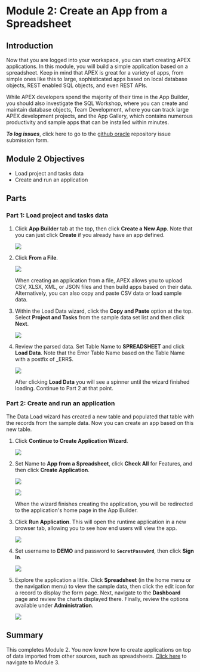 # Module 2: Create an App from a Spreadsheet

## Introduction

Now that you are logged into your workspace, you can start creating APEX applications. In this module, you will build a simple application based on a spreadsheet. Keep in mind that APEX is great for a variety of apps, from simple ones like this to large, sophisticated apps based on local database objects, REST enabled SQL objects, and even REST APIs.

While APEX developers spend the majority of their time in the App Builder, you should also investigate the SQL Workshop, where you can create and maintain database objects, Team Development, where you can track large APEX development projects, and the App Gallery, which contains numerous productivity and sample apps that can be installed within minutes.

***To log issues***, click here to go to the [github oracle](https://github.com/oracle/learning-library/issues/new) repository issue submission form.

## Module 2 Objectives

- Load project and tasks data
- Create and run an application

## Parts

### **Part 1:** Load project and tasks data

1. Click **App Builder** tab at the top, then click **Create a New App**. Note that you can just click **Create** if you already have an app defined.

   ![](images/2/create-a-new-app.png)

2. Click **From a File**.

   ![](images/2/from-a-file.png)

   When creating an application from a file, APEX allows you to upload CSV, XLSX, XML, or JSON files and then build apps based on their data. Alternatively, you can also copy and paste CSV data or load sample data. 

3. Within the Load Data wizard, click the **Copy and Paste** option at the top. Select **Project and Tasks** from the sample data set list and then click **Next**.

   ![](images/2/project-and-tasks-data.png)

4. Review the parsed data. Set Table Name to **SPREADSHEET** and click **Load Data**. Note that the Error Table Name based on the Table Name with a postfix of \_ERR$.

   ![](images/2/load-data-settings.png)

   After clicking **Load Data** you will see a spinner until the wizard finished loading. Continue to Part 2 at that point.

### **Part 2:** Create and run an application

The Data Load wizard has created a new table and populated that table with the records from the sample data. Now you can create an app based on this new table.

1. Click **Continue to Create Application Wizard**.

   ![](images/2/load-data-results.png)

2. Set Name to **App from a Spreadsheet**, click **Check All** for Features, and then click **Create Application**.

   ![](images/2/create-app-options.png)
  
   ![](images/2/create-app-options-2.png)

   When the wizard finishes creating the application, you will be redirected to the application's home page in the App Builder.

3. Click **Run Application**. This will open the runtime application in a new browser tab, allowing you to see how end users will view the app.

   ![](images/2/run-app.png)

4. Set username to **DEMO** and password to **`SecretPassw0rd`**, then click **Sign In**. 

   ![](images/2/sign-in.png)

5. Explore the application a little. Click **Spreadsheet** (in the home menu or the navigation menu) to view the sample data, then click the edit icon for a record to display the form page. Next, navigate to the **Dashboard** page and review the charts displayed there. Finally, review the options available under **Administration**.

   ![](images/2/app-home-page.png)

## Summary

This completes Module 2. You now know how to create applications on top of data imported from other sources, such as spreadsheets. [Click here](3-build-database-objects-in-autonomous-database.md) to navigate to Module 3.